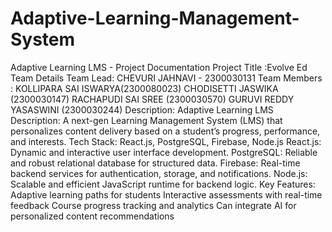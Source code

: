 # Adaptive-Learning-Management-System
Adaptive Learning LMS - Project Documentation
Project Title :Evolve Ed
Team Details
Team Lead: CHEVURI JAHNAVI - 2300030131
Team Members :
KOLLIPARA SAI ISWARYA(2300080023)
CHODISETTI JASWIKA (2300030147)
RACHAPUDI SAI SREE (2300030570)
GURUVI REDDY YASASWINI (2300030244)
Description:
Adaptive Learning LMS Description:
 A next-gen Learning Management System (LMS) that personalizes content delivery based on a student’s progress, performance, and interests.
 Tech Stack: React.js, PostgreSQL, Firebase, Node.js 
React.js: Dynamic and interactive user interface development.
PostgreSQL: Reliable and robust relational database for structured data.
Firebase: Real-time backend services for authentication, storage, and notifications.
Node.js: Scalable and efficient JavaScript runtime for backend logic.
Key Features: 
 Adaptive learning paths for students
  Interactive assessments with real-time feedback 
Course progress tracking and analytics 
 Can integrate AI for personalized content recommendations
